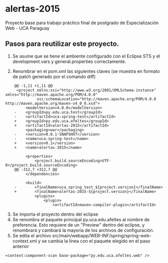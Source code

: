 # alertas-2015
Proyecto base para trabajo práctico final de postgrado de Especialización Web - UCA Paraguay

Pasos para reutilizar este proyecto.
------------------------------------

1. Se asume que se tiene el ambiente configurado con el Eclipse STS y el development.vars y general.properties correctamente.

2. Renombrar en el pom.xml las siguientes claves (se muestra en formato de patch generado por el comando diff)

```
	@@ -1,11 +1,11 @@
	 <project xmlns:xsi="http://www.w3.org/2001/XMLSchema-instance" xmlns="http://maven.apache.org/POM/4.0.0"
			  xsi:schemaLocation="http://maven.apache.org/POM/4.0.0 http://maven.apache.org/maven-v4_0_0.xsd">
		 <modelVersion>4.0.0</modelVersion>
	-    <groupId>py.edu.uca.test</groupId>
	-    <artifactId>uca-spring-test</artifactId>
	+    <groupId>py.edu.uca.afeltes</groupId>
	+    <artifactId>alertas-2015</artifactId>
		 <packaging>war</packaging>
	-    <version>0.0.1-SNAPSHOT</version>
	-    <name>uca-spring-test</name>
	+    <version>0.1</version>
	+    <name>alertas-2015</name>
	 
		 <properties>
			 <project.build.sourceEncoding>UTF-8</project.build.sourceEncoding>
	@@ -312,7 +312,7 @@
		 </dependencies>
	 
		 <build>
	-        <finalName>uca_spring_test_${project.version}</finalName>
	+        <finalName>alertas-2015-${project.version}</finalName>
			 <plugins>
				 <plugin>
					 <artifactId>maven-compiler-plugin</artifactId>
```

3. Se importa el proyecto dentro del eclipse
4. Se renombra el paquete principal py.uca.edu.afeltes al nombre de preferencia. Esto requiere de un "Preview" dentro del eclipse, y renombrará y cambiará la mayoría de los archivos de configuración. 
5. Se edita el archivo src/main/webapp/WEB-INF/spring/spring-web-context.xml y se cambia la línea con el paquete elegido en el paso anterior
```
<context:component-scan base-package="py.edu.uca.afeltes.web" />
```
